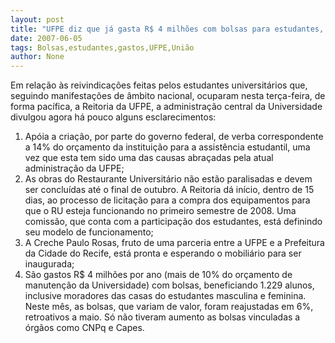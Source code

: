 ```yaml
---
layout: post
title: "UFPE diz que já gasta R$ 4 milhões com bolsas para estudantes, mas apóia elevação de gastos da União"
date: 2007-06-05
tags: Bolsas,estudantes,gastos,UFPE,União
author: None
---
```

Em rela&ccedil;&atilde;o &agrave;s reivindica&ccedil;&otilde;es feitas pelos estudantes universit&aacute;rios que, seguindo manifesta&ccedil;&otilde;es de &acirc;mbito nacional, ocuparam nesta ter&ccedil;a-feira, de forma pac&iacute;fica, a Reitoria da UFPE, a administra&ccedil;&atilde;o central da Universidade divulgou agora h&aacute; pouco alguns esclarecimentos: 
1) Ap&oacute;ia a cria&ccedil;&atilde;o, por parte do governo federal, de verba correspondente a 14% do or&ccedil;amento da institui&ccedil;&atilde;o para a assist&ecirc;ncia estudantil, uma vez que esta tem sido uma das causas abra&ccedil;adas pela atual administra&ccedil;&atilde;o da UFPE;
2) As obras do Restaurante Universit&aacute;rio n&atilde;o est&atilde;o paralisadas e devem ser conclu&iacute;das at&eacute; o final de outubro. A Reitoria d&aacute; in&iacute;cio, dentro de 15 dias, ao processo de licita&ccedil;&atilde;o para a compra dos equipamentos para que o RU esteja funcionando no primeiro semestre de 2008. Uma comiss&atilde;o, que conta com a participa&ccedil;&atilde;o dos estudantes, est&aacute; definindo seu modelo de funcionamento;
3) A Creche Paulo Rosas, fruto de uma parceria entre a UFPE e a Prefeitura da Cidade do Recife, est&aacute; pronta e esperando o mobili&aacute;rio para ser inaugurada; 
4) S&atilde;o gastos R$ 4 milh&otilde;es por ano (mais de 10% do or&ccedil;amento de manuten&ccedil;&atilde;o da Universidade) com bolsas, beneficiando 1.229 alunos, inclusive moradores das casas do estudantes masculina e feminina. Neste m&ecirc;s, as bolsas, que variam de valor, foram reajustadas em 6%, retroativos a maio. S&oacute; n&atilde;o tiveram aumento as bolsas vinculadas a &oacute;rg&atilde;os como CNPq e Capes. 